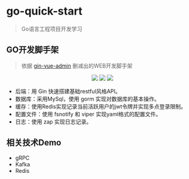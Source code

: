 # go-quick-start
> Go语言工程项目开发学习

## GO开发脚手架
> 依据 [gin-vue-admin](https://github.com/flipped-aurora/gin-vue-admin) 删减出的WEB开发脚手架
<div align=center>
<img src="https://img.shields.io/badge/golang-1.16-blue"/>
<img src="https://img.shields.io/badge/gin-1.7.0-lightBlue"/>
<img src="https://img.shields.io/badge/gorm-1.22.5-red"/>
</div>

* 后端：用 Gin 快速搭建基础restful风格API。
* 数据库：采用MySql，使用 gorm 实现对数据库的基本操作。
* 缓存：使用Redis实现记录当前活跃用户的jwt令牌并实现多点登录限制。
* 配置文件：使用 fsnotify 和 viper 实现yaml格式的配置文件。
* 日志：使用 zap 实现日志记录。

## 相关技术Demo
* gRPC
* Kafka
* Redis

